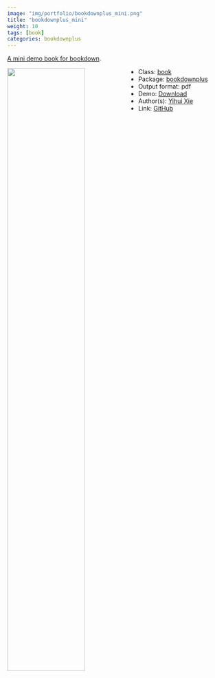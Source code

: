 ```yaml
---
image: "img/portfolio/bookdownplus_mini.png"
title: "bookdownplus_mini"
weight: 10
tags: [book]
categories: bookdownplus
---
```


[A mini demo book for bookdown](https://github.com/yihui/bookdown-minimal).

<!--more-->

<p><a href="../../img/portfolio/bookdownplus_mini.png"><img class = "jf-image-shadow" src="../../img/portfolio/bookdownplus_mini.png" width="60%"  align="left"></a></p>

- Class: [book](../../tags/book)
- Package: [bookdownplus](bookdownplus)
- Output format: pdf
- Demo: [Download](https://pzhaonet.github.io/bookdownplus/inst2/mini/showcase/yihui_mini.pdf)
- Author(s): [Yihui Xie](https://yihui.org/)
- Link: [GitHub](https://github.com/pzhaonet/bookdownplus)


